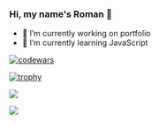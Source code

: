 ### Hi, my name's Roman 👋

- 🔭 I’m currently working on portfolio
- 🌱 I’m currently learning JavaScript

[![codewars](https://www.codewars.com/users/Roman5675/badges/small)](https://www.codewars.com/users/Roman5675) 

[![trophy](https://github-profile-trophy.vercel.app/?username=ryo-ma)](https://github.com/ryo-ma/github-profile-trophy)

![](https://github-profile-summary-cards.vercel.app/api/cards/profile-details?username=Roman5675&theme=solarized_dark)

![](https://github-profile-summary-cards.vercel.app/api/cards/stats?username=Roman5675&theme=solarized_dark)

<!--
**Roman5675/Roman5675** is a ✨ _special_ ✨ repository because its `README.md` (this file) appears on your GitHub profile.

Here are some ideas to get you started:

- 🔭 I’m currently working on ...
- 🌱 I’m currently learning ...
- 👯 I’m looking to collaborate on ...
- 🤔 I’m looking for help with ...
- 💬 Ask me about ...
- 📫 How to reach me: ...
- 😄 Pronouns: ...
- ⚡ Fun fact: ...
-->
